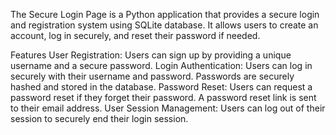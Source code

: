 The Secure Login Page is a Python application that provides a secure login and registration system using SQLite database. It allows users to create an account, log in securely, and reset their password if needed.

Features
User Registration: Users can sign up by providing a unique username and a secure password.
Login Authentication: Users can log in securely with their username and password. Passwords are securely hashed and stored in the database.
Password Reset: Users can request a password reset if they forget their password. A password reset link is sent to their email address.
User Session Management: Users can log out of their session to securely end their login session.
